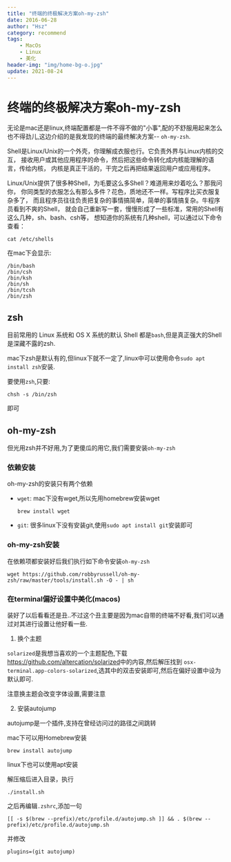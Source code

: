 ```yaml
---
title: "终端的终极解决方案oh-my-zsh"
date: 2016-06-28
author: "Hsz"
category: recommend
tags:
    - MacOs
    - Linux
    - 美化
header-img: "img/home-bg-o.jpg"
update: 2021-08-24
---
```

# 终端的终极解决方案oh-my-zsh

无论是mac还是linux,终端配置都是一件不得不做的"小事",配的不舒服用起来怎么也不得劲儿,这边介绍的是我发现的终端的最终解决方案--
`oh-my-zsh`.

Shell是Linux/Unix的一个外壳，你理解成衣服也行。它负责外界与Linux内核的交互，
接收用户或其他应用程序的命令，然后把这些命令转化成内核能理解的语言，传给内核，
内核是真正干活的，干完之后再把结果返回用户或应用程序。

Linux/Unix提供了很多种Shell，为毛要这么多Shell？难道用来炒着吃么？那我问你，
你同类型的衣服怎么有那么多件？花色，质地还不一样。写程序比买衣服复杂多了，
而且程序员往往负责把复杂的事情搞简单，简单的事情搞复杂。牛程序员看到不爽的Shell，
就会自己重新写一套，慢慢形成了一些标准，常用的Shell有这么几种，sh、bash、csh等，
想知道你的系统有几种shell，可以通过以下命令查看：

```shell
cat /etc/shells
```

在mac下会显示:

```shell
/bin/bash
/bin/csh
/bin/ksh
/bin/sh
/bin/tcsh
/bin/zsh
```

## zsh

目前常用的 Linux 系统和 OS X 系统的默认 Shell 都是`bash`,但是真正强大的Shell是深藏不露的zsh.

mac下zsh是默认有的,但linux下就不一定了,linux中可以使用命令`sudo apt install zsh`安装.

要使用`zsh`,只要:

```shell
chsh -s /bin/zsh
```

即可

## oh-my-zsh

但光用zsh并不好用,为了更傻瓜的用它,我们需要安装`oh-my-zsh`

### 依赖安装

oh-my-zsh的安装只有两个依赖

+ `wget`: mac下没有wget,所以先用homebrew安装wget

    ```shell
    brew install wget
    ```

+ `git`: 很多linux下没有安装git,使用`sudo apt install git`安装即可

### oh-my-zsh安装

在依赖项都安装好后我们执行如下命令安装`oh-my-zsh`

```shell
wget https://github.com/robbyrussell/oh-my-zsh/raw/master/tools/install.sh -O - | sh
```

### 在terminal偏好设置中美化(macos)

装好了以后看看还是丑..不过这个丑主要是因为mac自带的终端不好看,我们可以通过对其进行设置让他好看一些.

1. 换个主题

`solarized`是我想当喜欢的一个主题配色,下载<https://github.com/altercation/solarized>中的内容,然后解压找到
`osx-terminal.app-colors-solarized`,选其中的双击安装即可,然后在偏好设置中设为默认即可.

注意换主题会改变字体设置,需要注意

2. 安装autojump

autojump是一个插件,支持在曾经访问过的路径之间跳转

mac下可以用Homebrew安装

```shell
brew install autojump
```

linux下也可以使用apt安装

解压缩后进入目录，执行

```shell
./install.sh
```

之后再编辑`.zshrc`,添加一句

```shell
[[ -s $(brew --prefix)/etc/profile.d/autojump.sh ]] && . $(brew --prefix)/etc/profile.d/autojump.sh
```

并修改

```shell
plugins=(git autojump)
```
